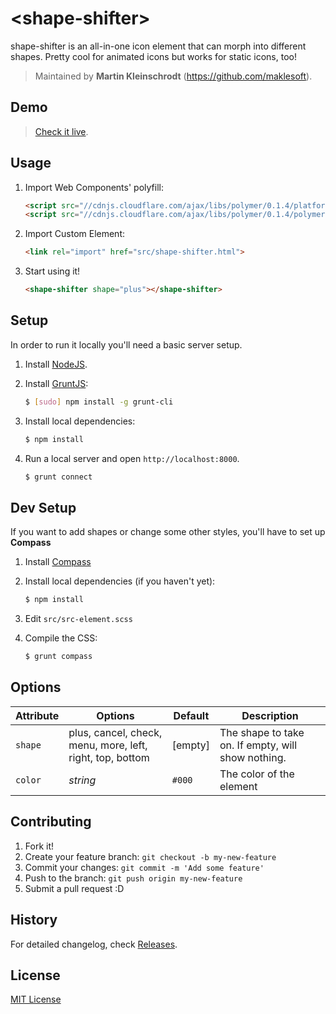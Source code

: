 # &lt;shape-shifter&gt;

shape-shifter is an all-in-one icon element that can morph into different shapes. Pretty cool for animated icons but works for static icons, too!

> Maintained by **Martin Kleinschrodt** (https://github.com/maklesoft).

## Demo

> [Check it live](http://maklesoft.github.io/shape-shifter).

## Usage

1. Import Web Components' polyfill:

    ```html
    <script src="//cdnjs.cloudflare.com/ajax/libs/polymer/0.1.4/platform.js"></script>
    <script src="//cdnjs.cloudflare.com/ajax/libs/polymer/0.1.4/polymer.js"></script>
    ```

2. Import Custom Element:

    ```html
    <link rel="import" href="src/shape-shifter.html">
    ```

3. Start using it!

    ```html
    <shape-shifter shape="plus"></shape-shifter>
    ```

## Setup

In order to run it locally you'll need a basic server setup.

1. Install [NodeJS](http://nodejs.org/download/).
2. Install [GruntJS](http://gruntjs.com/):

    ```sh
    $ [sudo] npm install -g grunt-cli
    ```

3. Install local dependencies:

    ```sh
    $ npm install
    ```

4. Run a local server and open `http://localhost:8000`.

    ```sh
    $ grunt connect
    ```

## Dev Setup

If you want to add shapes or change some other styles, you'll have to set up **Compass**

1. Install [Compass](http://compass-style.org/install/)

2. Install local dependencies (if you haven't yet):

    ```sh
    $ npm install
    ```

3. Edit `src/src-element.scss`

4. Compile the CSS:

    ```sh
    $ grunt compass
    ```

## Options

Attribute  | Options                   | Default             | Description
---        | ---                       | ---                 | ---
`shape`    | plus, cancel, check, menu, more, left, right, top, bottom | [empty] | The shape to take on. If empty, will show nothing.
`color`    | *string*                  | `#000`              | The color of the element

## Contributing

1. Fork it!
2. Create your feature branch: `git checkout -b my-new-feature`
3. Commit your changes: `git commit -m 'Add some feature'`
4. Push to the branch: `git push origin my-new-feature`
5. Submit a pull request :D

## History

For detailed changelog, check [Releases](https://github.com/maklesoft/shape-shifter/releases).

## License

[MIT License](http://opensource.org/licenses/MIT)